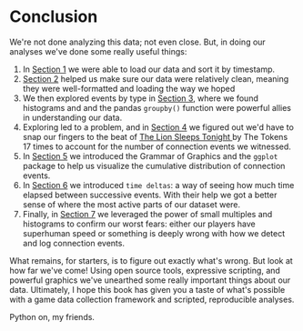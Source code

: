 # Conclusion

We're not done analyzing this data; not even close. But, in doing our analyses we've done some really useful things:

1. In [Section 1](../data_analysis/loading_and_cleaning_the_data.html) we were able to load our data and sort it by timestamp.
2. [Section 2](../data_analysis/inspecting_the_data.html) helped us make sure our data were relatively clean, meaning they were well-formatted and loading the way we hoped
3. We then explored events by type in [Section 3](../data_analysis/exploring_events_by_type.html), where we found histograms and and the pandas `groupby()` function were powerful allies in understanding our data.
4. Exploring led to a problem, and in [Section 4](../data_analysis/why_are_there_so_many_makeconnectcomponent_events.html) we figured out we'd have to snap our fingers to the beat of [The Lion Sleeps Tonight ](https://www.youtube.com/watch?v=cU-eAzNp5Hw) by The Tokens 17 times to account for the number of connection events we witnessed.
5. In [Section 5](../data_analysis/visualizing_events_over_time.html) we introduced the Grammar of Graphics and the `ggplot` package to help us visualize the cumulative distribution of connection events.
6. In [Section 6](../data_analysis/working_with_time_deltas.html) we introduced `time deltas`: a way of seeing how much time elapsed between successive events. With their help we got a better sense of where the most active parts of our dataset were.
7. Finally, in [Section 7](../data_analysis/visualizing_time_deltas.html) we leveraged the power of small multiples and histograms to confirm our worst fears: either our players have superhuman speed or something is deeply wrong with how we detect and log connection events.

What remains, for starters, is to figure out exactly what's wrong. But look at how far we've come! Using open source tools, expressive scripting, and powerful graphics we've unearthed some really important things about our data. Ultimately, I hope this book has given you a taste of what's possible with a game data collection framework and scripted, reproducible analyses. 

Python on, my friends.
